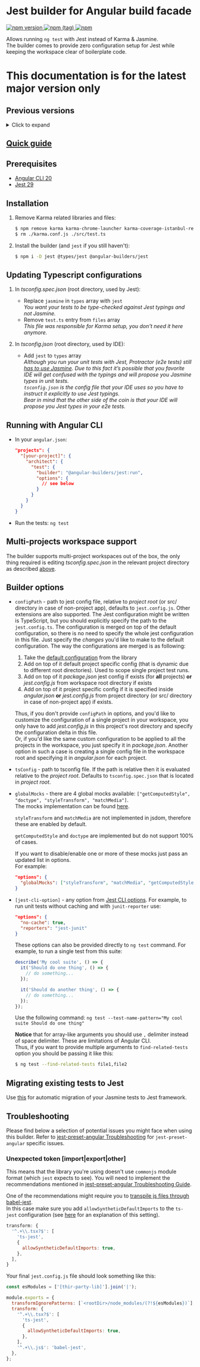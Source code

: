 # Jest builder for Angular build facade

[![npm version](https://img.shields.io/npm/v/@angular-builders/jest.svg) ![npm (tag)](https://img.shields.io/npm/v/@angular-builders/jest/next.svg) ![npm](https://img.shields.io/npm/dm/@angular-builders/jest.svg)](https://www.npmjs.com/package/@angular-builders/jest)

Allows running `ng test` with Jest instead of Karma & Jasmine.  
The builder comes to provide zero configuration setup for Jest while keeping the workspace clear of boilerplate code.

# This documentation is for the latest major version only

## Previous versions

<details>
  <summary>Click to expand</summary>

- [Version 19](https://github.com/just-jeb/angular-builders/blob/19.x.x/packages/jest/README.md)
- [Version 18](https://github.com/just-jeb/angular-builders/blob/18.x.x/packages/jest/README.md)
- [Version 17](https://github.com/just-jeb/angular-builders/blob/17.x.x/packages/jest/README.md)
- [Version 16](https://github.com/just-jeb/angular-builders/blob/16.x.x/packages/jest/README.md)
- [Version 15](https://github.com/just-jeb/angular-builders/blob/15.x.x/packages/jest/README.md)
- [Version 14](https://github.com/just-jeb/angular-builders/blob/14.x.x/packages/jest/README.md)
- [Version 13](https://github.com/just-jeb/angular-builders/blob/13.x.x/packages/jest/README.md)
- [Version 12](https://github.com/just-jeb/angular-builders/blob/12.x.x/packages/jest/README.md)
- [Version 11](https://github.com/just-jeb/angular-builders/blob/11.x.x/packages/jest/README.md)
- [Version 10](https://github.com/just-jeb/angular-builders/blob/10.x.x/packages/jest/README.md)
- [Version 9](https://github.com/just-jeb/angular-builders/blob/9.x.x/packages/jest/README.md)
- [Version 8](https://github.com/just-jeb/angular-builders/blob/8.x.x/packages/jest/README.md)
- [Version 7](https://github.com/just-jeb/angular-builders/blob/7.x.x/packages/jest/README.md)

</details>

## [Quick guide](https://www.justjeb.com/post/angular-cli-ng-test-with-jest)

## Prerequisites

- [Angular CLI 20](https://www.npmjs.com/package/@angular/cli)
- [Jest 29](https://www.npmjs.com/package/jest)

## Installation

1. Remove Karma related libraries and files:
   ```sh
   $ npm remove karma karma-chrome-launcher karma-coverage-istanbul-reporter karma-jasmine karma-jasmine-html-reporter
   $ rm ./karma.conf.js ./src/test.ts
   ```
2. Install the builder (and `jest` if you still haven't):
   ```sh
   $ npm i -D jest @types/jest @angular-builders/jest
   ```

## Updating Typescript configurations

1. In _tsconfig.spec.json_ (root directory, used by Jest):

   - Replace `jasmine` in `types` array with `jest`  
     _You want your tests to be type-checked against Jest typings and not Jasmine._
   - Remove `test.ts` entry from `files` array  
     _This file was responsible for Karma setup, you don't need it here anymore._

2. In _tsconfig.json_ (root directory, used by IDE):
   - Add `jest` to `types` array  
      _Although you run your unit tests with Jest, Protractor (e2e tests) still [has to use Jasmine](https://github.com/angular/protractor/issues/3889). Due to this fact it’s possible that you favorite IDE will get confused with the typings and will propose you Jasmine types in unit tests.  
     `tsconfig.json` is the config file that your IDE uses so you have to instruct it explicitly to use Jest typings.  
      Bear in mind that the other side of the coin is that your IDE will propose you Jest types in your e2e tests._

## Running with Angular CLI

- In your `angular.json`:
  ```json
  "projects": {
    "[your-project]": {
      "architect": {
        "test": {
          "builder": "@angular-builders/jest:run",
          "options": {
            // see below
          }
        }
      }
    }
  }
  ```
- Run the tests: `ng test`

## Multi-projects workspace support

The builder supports multi-project workspaces out of the box, the only thing required is editing _tsconfig.spec.json_ in the relevant project directory as described [above](#updating-typescript-configurations).

## Builder options

- `configPath` - path to jest config file, relative to _project root_ (or src/ directory in case of non-project app), defaults to `jest.config.js`. Other extensions are also supported. The Jest configuration might be written is TypeScript, but you should explicitly specify the path to the `jest.config.ts`. The configuration is merged on top of the default configuration, so there is no need to specify the whole jest configuration in this file. Just specify the _changes_ you'd like to make to the default configuration.
  The way the configurations are merged is as following:

  1.  Take the [default configuration](https://github.com/just-jeb/angular-builders/blob/master/packages/jest/src/jest-config/default-config.ts) from the library
  2.  Add on top of it default project specific config (that is dynamic due to different root directories). Used to scope single project test runs.
  3.  Add on top of it _package.json_ jest config if exists (for **all** projects)
      **or**
      _jest.config.js_ from workspace root directory if exists
  4.  Add on top of it project specific config if it is specified inside _angular.json_
      **or**
      _jest.config.js_ from project directory (or src/ directory in case of non-project app) if exists.

  Thus, if you don't provide `configPath` in options, and you'd like to customize the configuration of a single project in your workspace, you only have to add _jest.config.js_ in this project's root directory and specify the configuration delta in this file.  
  Or, if you'd like the same custom configuration to be applied to all the projects in the workspace, you just specify it in _package.json_. Another option in such a case is creating a single config file in the workspace root and specifying it in _angular.json_ for each project.

- `tsConfig` - path to tsconfig file. If the path is relative then it is evaluated relative to the _project root_. Defaults to `tsconfig.spec.json` that is located in _project root_.
- `globalMocks` - there are 4 global mocks available:
  `["getComputedStyle", "doctype", "styleTransform", "matchMedia"]`.  
  The mocks implementation can be found [here](./src/global-mocks).

  `styleTransform` and `matchMedia` are not implemented in jsdom, therefore these are enabled by default.

  `getComputedStyle` and `doctype` are implemented but do not support 100% of cases.

  If you want to disable/enable one or more of these mocks just pass an updated list in options.  
  For example:

  ```json
  "options": {
    "globalMocks": ["styleTransform", "matchMedia", "getComputedStyle"]
  }
  ```

- `[jest-cli-option]` - any option from [Jest CLI options](https://jestjs.io/docs/en/cli.html). For example, to run unit tests without caching and with `junit-reporter` use:

  ```json
  "options": {
    "no-cache": true,
    "reporters": "jest-junit"
  }
  ```

  These options can also be provided directly to `ng test` command. For example, to run a single test from this suite:

  ```js
  describe('My cool suite', () => {
    it('Should do one thing', () => {
      // do something...
    });

    it('Should do another thing', () => {
      // do something...
    });
  });
  ```

  Use the following command: `ng test --test-name-pattern="My cool suite Should do one thing"`

  **Notice** that for array-like arguments you should use `,` delimiter instead of space delimiter. These are limitations of Angular CLI.  
  Thus, if you want to provide multiple arguments to `find-related-tests` option you should be passing it like this:

  ```sh
  $ ng test --find-related-tests file1,file2
  ```

## Migrating existing tests to Jest

Use [this](https://jestjs.io/docs/en/migration-guide) for automatic migration of your Jasmine tests to Jest framework.

## Troubleshooting

Please find below a selection of potential issues you might face when using this builder. Refer to [jest-preset-angular Troubleshooting](https://github.com/thymikee/jest-preset-angular) for `jest-preset-angular` specific issues.

### Unexpected token [import|export|other]

This means that the library you're using doesn't use `commonjs` module format (which `jest` expects to see). You will need to implement the recommendations mentioned in [jest-preset-angular Troubleshooting Guide](https://github.com/thymikee/jest-preset-angular/blob/main/website/docs/guides/troubleshooting.md#unexpected-token-importexportother).

One of the recommendations might require you to [transpile js files through babel-jest](https://github.com/thymikee/jest-preset-angular#transpile-js-files-through-babel-jest).  
In this case make sure you add `allowSyntheticDefaultImports` to the `ts-jest` configuration (see [here](https://github.com/7leads/ngx-cookie-service/issues/39) for an explanation of this setting).

```js
transform: {
  '^.+\\.tsx?$': [
    'ts-jest',
    {
      allowSyntheticDefaultImports: true,
    },
  ],
}
```

Your final `jest.config.js` file should look something like this:

```js
const esModules = ['[thir-party-lib]'].join('|');

module.exports = {
  transformIgnorePatterns: [`<rootDir>/node_modules/(?!${esModules})`],
  transform: {
    '^.+\\.tsx?$': [
      'ts-jest',
      {
        allowSyntheticDefaultImports: true,
      },
    ],
    '^.+\\.js$': 'babel-jest',
  },
};
```

